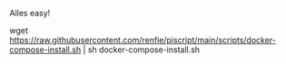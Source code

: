 Alles easy!

wget https://raw.githubusercontent.com/renfie/piscript/main/scripts/docker-compose-install.sh | sh docker-compose-install.sh
